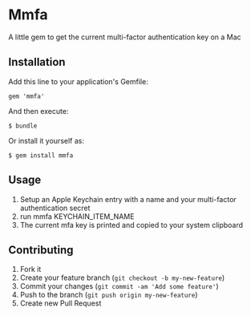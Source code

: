 # Mmfa

A little gem to get the current multi-factor authentication key on a Mac

## Installation

Add this line to your application's Gemfile:

    gem 'mmfa'

And then execute:

    $ bundle

Or install it yourself as:

    $ gem install mmfa

## Usage

1. Setup an Apple Keychain entry with a name and your multi-factor authentication secret
2. run mmfa KEYCHAIN_ITEM_NAME
3. The current mfa key is printed and copied to your system clipboard


## Contributing

1. Fork it
2. Create your feature branch (`git checkout -b my-new-feature`)
3. Commit your changes (`git commit -am 'Add some feature'`)
4. Push to the branch (`git push origin my-new-feature`)
5. Create new Pull Request
